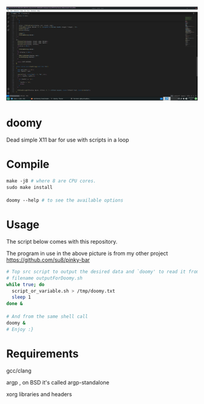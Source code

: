 ![](pic1.png)

# doomy

Dead simple X11 bar for use with scripts in a loop

# Compile

```makefile
make -j8 # where 8 are CPU cores.
sudo make install

doomy --help # to see the available options
```

# Usage

The script below comes with this repository.

The program in use in the above picture is from my other project https://github.com/su8/pinky-bar

```bash
# Top src script to output the desired data and `doomy' to read it from /tmp/doomy.txt
# filename outputForDoomy.sh
while true; do 
  script_or_variable.sh > /tmp/doomy.txt
  sleep 1
done &

# And from the same shell call
doomy &
# Enjoy :}
```

# Requirements

gcc/clang

argp , on BSD it's called argp-standalone

xorg libraries and headers

